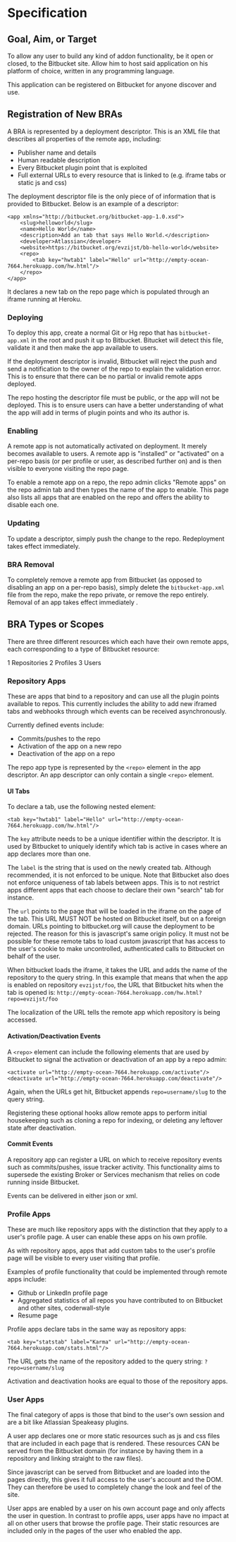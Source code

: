 Specification
=============


Goal, Aim, or Target
--------------------

To allow any user to build any kind of addon functionality, be it open or
closed, to the Bitbucket site. Allow him to host said application on his
platform of choice, written in any programming language.

This application can be registered on Bitbucket for anyone discover and use.


Registration of New BRAs
------------------------

A BRA is represented by a deployment descriptor. This is an XML file that
describes all properties of the remote app, including:

* Publisher name and details
* Human readable description
* Every Bitbucket plugin point that is exploited
* Full external URLs to every resource that is linked to (e.g. iframe tabs or
  static js and css)

The deployment descriptor file is the only piece of of information that is
provided to Bitbucket. Below is an example of a descriptor:

	<app xmlns="http://bitbucket.org/bitbucket-app-1.0.xsd">
    	<slug>helloworld</slug>
    	<name>Hello World</name>
    	<description>Add an tab that says Hello World.</description>
    	<developer>Atlassian</developer>
    	<website>https://bitbucket.org/evzijst/bb-hello-world</website>
    	<repo>
        	<tab key="hwtab1" label="Hello" url="http://empty-ocean-7664.herokuapp.com/hw.html"/>
    	</repo>
	</app>

It declares a new tab on the repo page which is populated through an iframe
running at Heroku.

### Deploying

To deploy this app, create a normal Git or Hg repo that has
`bitbucket-app.xml` in the root and push it up to Bitbucket. Bitucket will
detect this file, validate it and then make the app available to users.

If the deployment descriptor is invalid, Bitbucket will reject the push and
send a notification to the owner of the repo to explain the validation error.
This is to ensure that there can be no partial or invalid remote apps
deployed.

The repo hosting the descriptor file must be public, or the app will not be
deployed. This is to ensure users can have a better understanding of what the
app will add in terms of plugin points and who its author is.

### Enabling 

A remote app is not automatically activated on deployment. It merely becomes
available to users. A remote app is "installed" or "activated" on a per-repo
basis (or per profile or user, as described further on) and is then visible to
everyone visiting the repo page.

To enable a remote app on a repo, the repo admin clicks "Remote apps" on the
repo admin tab and then types the name of the app to enable. This page also
lists all apps that are enabled on the repo and offers the ability to disable
each one.

### Updating

To update a descriptor, simply push the change to the repo. Redeployment takes
effect immediately.

### BRA Removal

To completely remove a remote app from Bitbucket (as opposed to disabling an
app on a per-repo basis), simply delete the `bitbucket-app.xml` file from the
repo, make the repo private, or remove the repo entirely. Removal of an app
takes effect immediately .


BRA Types or Scopes
-------------------

There are three different resources which each have their own remote apps,
each corresponding to a type of Bitbucket resource:

1 Repositories
2 Profiles
3 Users

### Repository Apps

These are apps that bind to a repository and can use all the plugin points
available to repos. This currently includes the ability to add new iframed
tabs and webhooks through which events can be received asynchronously.

Currently defined events include:

* Commits/pushes to the repo
* Activation of the app on a new repo
* Deactivation of the app on a repo

The repo app type is represented by the `<repo>` element in the app descriptor.
An app descriptor can only contain a single `<repo>` element.

#### UI Tabs

To declare a tab, use the following nested element:

	<tab key="hwtab1" label="Hello" url="http://empty-ocean-7664.herokuapp.com/hw.html"/>

The `key` attribute needs to be a unique identifier within the descriptor. It
is used by Bitbucket to uniquely identify which tab is active in cases where
an app declares more than one.

The `label` is the string that is used on the newly created tab. Although
recommended, it is not enforced to be unique. Note that Bitbucket also does
not enforce uniqueness of tab labels between apps. This is to not restrict
apps different apps that each choose to declare their own "search" tab for
instance.

The `url` points to the page that will be loaded in the iframe on the page of
the tab. This URL MUST NOT be hosted on Bitbucket itself, but on a foreign
domain. URLs pointing to bitbucket.org will cause the deployment to be
rejected. The reason for this is javascript's same origin policy. It must not
be possible for these remote tabs to load custom javascript that has access to
the user's cookie to make uncontrolled, authenticated calls to Bitbucket on
behalf of the user.

When bitbucket loads the iframe, it takes the URL and adds the name of the
repository to the query string. In this example that means that when the app
is enabled on repository `evzijst/foo`, the URL that Bitbucket hits when the
tab is opened is:
`http://empty-ocean-7664.herokuapp.com/hw.html?repo=evzijst/foo`

The localization of the URL tells the remote app which repository is being
accessed.

#### Activation/Deactivation Events

A `<repo>` element can include the following elements that are used by
Bitbucket to signal the activation or deactivation of an app by a repo admin:

	<activate url="http://empty-ocean-7664.herokuapp.com/activate"/>
	<deactivate url="http://empty-ocean-7664.herokuapp.com/deactivate"/>

Again, when the URLs get hit, Bitbucket appends `repo=username/slug` to the
query string.

Registering these optional hooks allow remote apps to perform initial
housekeeping such as cloning a repo for indexing, or deleting any leftover
state after deactivation.

#### Commit Events

A repository app can register a URL on which to receive repository events such
as commits/pushes, issue tracker activity. This functionality aims to
supersede the existing Broker or Services mechanism that relies on code
running inside Bitbucket.

Events can be delivered in either json or xml.

### Profile Apps

These are much like repository apps with the distinction that they apply to a
user's profile page. A user can enable these apps on his own profile.

As with repository apps, apps that add custom tabs to the user's profile page
will be visible to every user visiting that profile.

Examples of profile functionality that could be implemented through remote
apps include:

* Github or LinkedIn profile page
* Aggregated statistics of all repos you have contributed to on Bitbucket and
  other sites, coderwall-style
* Resume page

Profile apps declare tabs in the same way as repository apps:

	<tab key="statstab" label="Karma" url="http://empty-ocean-7664.herokuapp.com/stats.html"/>

The URL gets the name of the repository added to the query string:
`?repo=username/slug`

Activation and deactivation hooks are equal to those of the repository apps.

### User Apps

The final category of apps is those that bind to the user's own session and
are a bit like Atlassian Speakeasy plugins.

A user app declares one or more static resources such as js and css files that
are included in each page that is rendered. These resources CAN be served from
the Bitbucket domain (for instance by having them in a repository and linking
straight to the raw files).

Since javascript can be served from Bitbucket and are loaded into the pages
directly, this gives it full access to the user's account and the DOM. They
can therefore be used to completely change the look and feel of the site.

User apps are enabled by a user on his own account page and only affects the
user in question. In contrast to profile apps, user apps have no impact at all
on other users that browse the profile page. Their static resources are
included only in the pages of the user who enabled the app.
